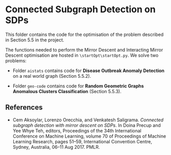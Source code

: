 # Connected Subgraph Detection on SDPs
This folder contains the code for the optimisation of the problem described in Section 5.5 in the project.

The functions needed to perform the Mirror Descent and Interacting Mirror Descent optimisation are hosted in ``\startOpt\startOpt.py``. We solve two problems:

* Folder ``aistats`` contains code for **Disease Outbreak Anomaly Detection** on a real world graph (Section 5.5.2).

* Folder ``geo-code`` contains code for **Random Geometric Graphs Anomalous Clusters Classification** (Section 5.5.3).

## References

* Cem Aksoylar, Lorenzo Orecchia, and Venkatesh Saligrama. *Connected subgraph
detection with mirror descent on SDPs*. In Doina Precup and Yee Whye Teh,
editors, Proceedings of the 34th International Conference on Machine Learning,
volume 70 of Proceedings of Machine Learning Research, pages 51–59, International Convention Centre, Sydney, Australia, 06–11 Aug 2017. PMLR.
